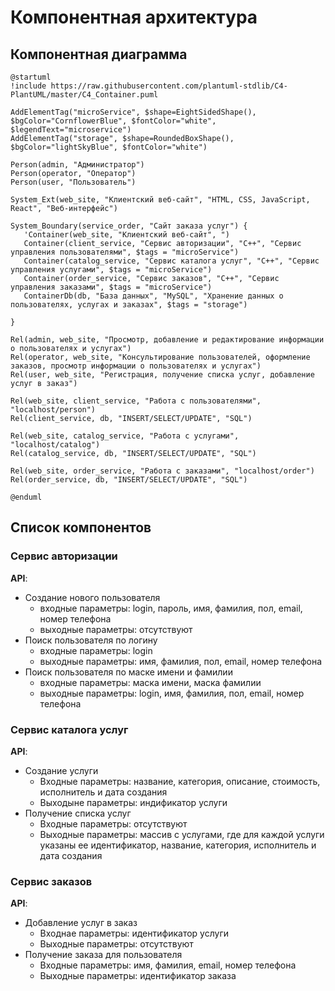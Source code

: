 # Компонентная архитектура
<!-- Состав и взаимосвязи компонентов системы между собой и внешними системами с указанием протоколов, ключевые технологии, используемые для реализации компонентов.
Диаграмма контейнеров C4 и текстовое описание. 
-->
## Компонентная диаграмма

```plantuml
@startuml
!include https://raw.githubusercontent.com/plantuml-stdlib/C4-PlantUML/master/C4_Container.puml

AddElementTag("microService", $shape=EightSidedShape(), $bgColor="CornflowerBlue", $fontColor="white", $legendText="microservice")
AddElementTag("storage", $shape=RoundedBoxShape(), $bgColor="lightSkyBlue", $fontColor="white")

Person(admin, "Администратор")
Person(operator, "Оператор")
Person(user, "Пользователь")

System_Ext(web_site, "Клиентский веб-сайт", "HTML, CSS, JavaScript, React", "Веб-интерфейс")

System_Boundary(service_order, "Сайт заказа услуг") {
   'Container(web_site, "Клиентский веб-сайт", ")
   Container(client_service, "Сервис авторизации", "C++", "Сервис управления пользователями", $tags = "microService")    
   Container(catalog_service, "Сервис каталога услуг", "C++", "Сервис управления услугами", $tags = "microService") 
   Container(order_service, "Сервис заказов", "C++", "Сервис управления заказами", $tags = "microService")   
   ContainerDb(db, "База данных", "MySQL", "Хранение данных о пользователях, услугах и заказах", $tags = "storage")
   
}

Rel(admin, web_site, "Просмотр, добавление и редактирование информации о пользователях и услугах")
Rel(operator, web_site, "Консультирование пользователей, оформление заказов, просмотр информации о пользователях и услугах")
Rel(user, web_site, "Регистрация, получение списка услуг, добавление услуг в заказ")

Rel(web_site, client_service, "Работа с пользователями", "localhost/person")
Rel(client_service, db, "INSERT/SELECT/UPDATE", "SQL")

Rel(web_site, catalog_service, "Работа с услугами", "localhost/catalog")
Rel(catalog_service, db, "INSERT/SELECT/UPDATE", "SQL")

Rel(web_site, order_service, "Работа с заказами", "localhost/order")
Rel(order_service, db, "INSERT/SELECT/UPDATE", "SQL")

@enduml
```
## Список компонентов  

### Сервис авторизации
**API**:
-	Создание нового пользователя
      - входные параметры: login, пароль, имя, фамилия, пол, email, номер телефона
      - выходные параметры: отсутствуют
-	Поиск пользователя по логину
     - входные параметры:  login
     - выходные параметры: имя, фамилия, пол, email, номер телефона
-	Поиск пользователя по маске имени и фамилии
     - входные параметры: маска имени, маска фамилии
     - выходные параметры: login, имя, фамилия, пол, email, номер телефона

### Сервис каталога услуг
**API**:
- Создание услуги
  - Входные параметры: название, категория, описание, стоимость, исполнитель и дата создания
  - Выходыне параметры: индификатор услуги
- Получение списка услуг
  - Входные параметры: отсутствуют
  - Выходные параметры: массив с услугами, где для каждой услуги указаны ее идентификатор, название, категория, исполнитель и дата создания

### Сервис заказов
**API**:
- Добавление услуг в заказ
  - Входнае параметры: идентификатор услуги
  - Выходные параметры: отсутствуют
- Получение заказа для пользователя
  - Входные параметры: имя, фамилия, email, номер телефона
  - Выходные параметры: идентификатор заказа
